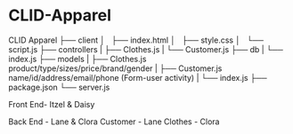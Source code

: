 # CLID-Apparel

CLID Apparel
├── client
│   ├── index.html
│   ├── style.css
│   └── script.js
├── controllers
|   ├── Clothes.js
|   └── Customer.js
├── db
|   └── index.js
├── models
|   ├── Clothes.js  product/type/sizes/price/brand/gender
|   ├── Customer.js name/id/address/email/phone (Form-user activity) 
|   └── index.js
├── package.json
└── server.js

Front End- Itzel & Daisy


Back End - Lane & Clora
Customer - Lane
Clothes - Clora 
